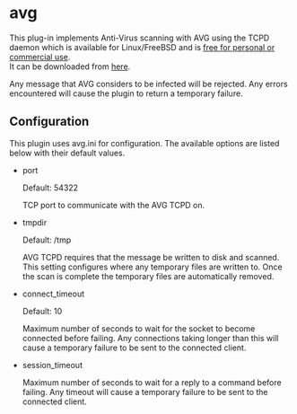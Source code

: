 avg
===

This plug-in implements Anti-Virus scanning with AVG using the TCPD daemon which is available for Linux/FreeBSD and 
is [free for personal or commercial use](http://www.avg.com/gb-en/faq.pnuid-faq_v3_linux).   
It can be downloaded from [here](http://free.avg.com/gb-en/download.prd-alf). 

Any message that AVG considers to be infected will be rejected.  Any errors encountered will cause the plugin to return a temporary failure.

Configuration
-------------

This plugin uses avg.ini for configuration.  The available options are listed below with their default values.

- port

    Default: 54322
    
    TCP port to communicate with the AVG TCPD on.
 
 
- tmpdir

    Default: /tmp
    
    AVG TCPD requires that the message be written to disk and scanned.  This setting configures where any temporary files
    are written to.   Once the scan is complete the temporary files are automatically removed.
    
- connect_timeout

    Default: 10
    
    Maximum number of seconds to wait for the socket to become connected before failing.   Any connections taking longer than
    this will cause a temporary failure to be sent to the connected client.
    
- session_timeout

    Maximum number of seconds to wait for a reply to a command before failing.  Any timeout will cause a temporary failure to
    be sent to the connected client.
    

